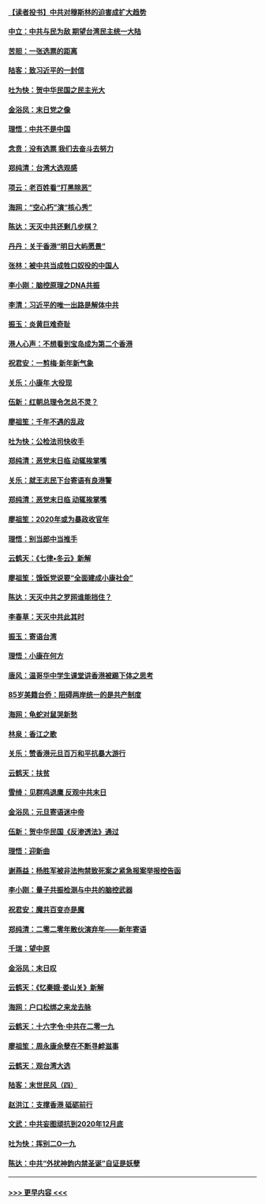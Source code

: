 #### [【读者投书】中共对穆斯林的迫害成扩大趋势](../pages/nsc993/n11791371.md?t=01150601) 
#### [中立：中共与民为敌 期望台湾民主统一大陆](../pages/nsc993/n11790392.md?t=01150601) 
#### [苦胆：一张选票的距离](../pages/nsc993/n11788914.md?t=01150601) 
#### [陆客：致习近平的一封信](../pages/nsc993/n11788867.md?t=01150601) 
#### [吐为快：贺中华民国之民主光大](../pages/nsc993/n11788618.md?t=01150601) 
#### [金浴凤：末日党之像](../pages/nsc993/n11787475.md?t=01150601) 
#### [理悟：中共不是中国](../pages/nsc993/n11787463.md?t=01150601) 
#### [念贲：没有选票  我们去奋斗去努力](../pages/nsc993/n11787398.md?t=01150601) 
#### [郑纯清：台湾大选观感](../pages/nsc993/n11786210.md?t=01150601) 
#### [项云：老百姓看“打黑除恶”](../pages/nsc993/n11785398.md?t=01150601) 
#### [海网：“空心朽”演“核心秀”](../pages/nsc993/n11783874.md?t=01150601) 
#### [陈达：天灭中共还剩几步棋？](../pages/nsc993/n11783719.md?t=01150601) 
#### [丹丹：关于香港“明日大屿愿景”](../pages/nsc993/n11783273.md?t=01150601) 
#### [张林：被中共当成牲口奴役的中国人](../pages/nsc993/n11782397.md?t=01150601) 
#### [李小刚：脑控原理之DNA共振](../pages/nsc993/n11780962.md?t=01150601) 
#### [李清：习近平的唯一出路是解体中共](../pages/nsc993/n11780866.md?t=01150601) 
#### [振玉：炎黄巨难奇耻](../pages/nsc993/n11779632.md?t=01150601) 
#### [港人心声：不想看到宝岛成为第二个香港](../pages/nsc993/n11778817.md?t=01150601) 
#### [祝君安：一剪梅‧新年新气象](../pages/nsc993/n11776340.md?t=01150601) 
#### [关乐：小康年 大役现](../pages/nsc993/n11774213.md?t=01150601) 
#### [伍新：红朝总理令怎总不灵？](../pages/nsc993/n11770813.md?t=01150601) 
#### [廖祖笙：千年不遇的乱政](../pages/nsc993/n11770373.md?t=01150601) 
#### [吐为快：公检法司快收手](../pages/nsc993/n11770359.md?t=01150601) 
#### [郑纯清：恶党末日临 动辄挨掌嘴](../pages/nsc993/n11769912.md?t=01150601) 
#### [关乐：就王志民下台寄语有良港警](../pages/nsc993/n11769903.md?t=01150601) 
#### [郑纯清：恶党末日临 动辄挨掌嘴](../pages/nsc993/n11769356.md?t=01150601) 
#### [廖祖笙：2020年或为暴政收官年](../pages/nsc993/n11768216.md?t=01150601) 
#### [理悟：别当郎中当推手](../pages/nsc993/n11768243.md?t=01150601) 
#### [云鹤天：《七律▪冬云》新解](../pages/nsc993/n11768204.md?t=01150601) 
#### [廖祖笙：饿饭党说要“全面建成小康社会”](../pages/nsc993/n11767482.md?t=01150601) 
#### [陈达：天灭中共之罗网谁能挡住？](../pages/nsc993/n11767465.md?t=01150601) 
#### [李春草：天灭中共此其时](../pages/nsc993/n11767452.md?t=01150601) 
#### [振玉：寄语台湾](../pages/nsc993/n11767432.md?t=01150601) 
#### [理悟：小康在何方](../pages/nsc993/n11767394.md?t=01150601) 
#### [唐风：温哥华中学生课堂讲香港被踢下体之思考](../pages/nsc993/n11766848.md?t=01150601) 
#### [85岁美籍台侨：阻碍两岸统一的是共产制度](../pages/nsc993/n11765043.md?t=01150601) 
#### [海网：龟蛇对鼠哭新愁](../pages/nsc993/n11764895.md?t=01150601) 
#### [林泉：香江之歌](../pages/nsc993/n11764415.md?t=01150601) 
#### [关乐：赞香港元旦百万和平抗暴大游行](../pages/nsc993/n11764382.md?t=01150601) 
#### [云鹤天：扶贫](../pages/nsc993/n11764245.md?t=01150601) 
#### [雪绮：见群鸡退鹰  反观中共末日](../pages/nsc993/n11762112.md?t=01150601) 
#### [金浴凤：元旦寄语迷中帝](../pages/nsc993/n11761788.md?t=01150601) 
#### [伍新：贺中华民国《反渗透法》通过](../pages/nsc993/n11761994.md?t=01150601) 
#### [理悟：迎新曲](../pages/nsc993/n11761152.md?t=01150601) 
#### [谢燕益：杨胜军被非法拘禁致死案之紧急报案举报控告函](../pages/nsc993/n11756134.md?t=01150601) 
#### [李小刚：量子共振检测与中共的脑控武器](../pages/nsc993/n11754518.md?t=01150601) 
#### [祝君安：魔共百变亦是魔](../pages/nsc993/n11754469.md?t=01150601) 
#### [郑纯清：二零二零年散伙演弃年——新年寄语](../pages/nsc993/n11754195.md?t=01150601) 
#### [千瑞：望中原](../pages/nsc993/n11754159.md?t=01150601) 
#### [金浴凤：末日叹](../pages/nsc993/n11752359.md?t=01150601) 
#### [云鹤天：《忆秦娥‧娄山关》新解](../pages/nsc993/n11752348.md?t=01150601) 
#### [海网：户口松绑之来龙去脉](../pages/nsc993/n11752328.md?t=01150601) 
#### [云鹤天：十六字令‧中共在二零一九](../pages/nsc993/n11752305.md?t=01150601) 
#### [廖祖笙：周永康余孽在不断寻衅滋事](../pages/nsc993/n11751013.md?t=01150601) 
#### [云鹤天：观台湾大选](../pages/nsc993/n11751007.md?t=01150601) 
#### [陆客：末世民风（四）](../pages/nsc993/n11749203.md?t=01150601) 
#### [赵洪江：支撑香港 砥砺前行](../pages/nsc993/n11748482.md?t=01150601) 
#### [文武：中共妄图顽抗到2020年12月底](../pages/nsc993/n11748446.md?t=01150601) 
#### [吐为快：挥别二O一九](../pages/nsc993/n11748411.md?t=01150601) 
#### [陈达：中共“外扰神韵内禁圣诞”自证是妖孽](../pages/nsc993/n11748226.md?t=01150601) 

----
#### [ >>> 更早内容 <<< ](../indexes/nsc993-earlier.md)
